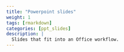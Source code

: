 ```yaml
---
title: "Powerpoint slides"
weight: 1
tags: [rmarkdown]
categories: [ppt_slides]
description: | 
  Slides that fit into an Office workflow.
---
```

